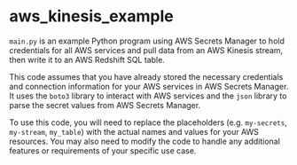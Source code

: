 # aws_kinesis_example

`main.py` is an example Python program using AWS Secrets Manager to hold credentials for all AWS services and pull data from an AWS Kinesis stream, then write it to an AWS Redshift SQL table.

This code assumes that you have already stored the necessary credentials and connection information for your AWS services in AWS Secrets Manager. It uses the `boto3` library to interact with AWS services and the `json` library to parse the secret values from AWS Secrets Manager.

To use this code, you will need to replace the placeholders (e.g. `my-secrets`, `my-stream`, `my_table`) with the actual names and values for your AWS resources. You may also need to modify the code to handle any additional features or requirements of your specific use case.